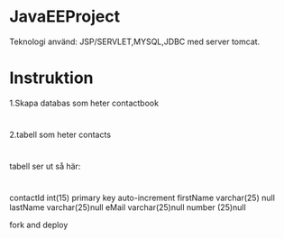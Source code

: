 # JavaEEProject

Teknologi använd: JSP/SERVLET,MYSQL,JDBC med server tomcat.

# Instruktion

1.Skapa databas som heter contactbook
#
2.tabell som heter contacts
#
tabell ser ut så här:
#
contactId int(15) primary key auto-increment
firstName varchar(25) null
lastName varchar(25)null
eMail varchar(25)null
number (25)null

fork and deploy
